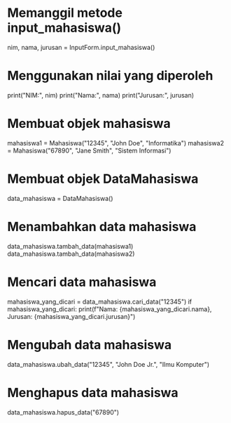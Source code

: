 # Memanggil metode input_mahasiswa()
nim, nama, jurusan = InputForm.input_mahasiswa()

# Menggunakan nilai yang diperoleh
print("NIM:", nim)
print("Nama:", nama)
print("Jurusan:", jurusan)

# Membuat objek mahasiswa
mahasiswa1 = Mahasiswa("12345", "John Doe", "Informatika")
mahasiswa2 = Mahasiswa("67890", "Jane Smith", "Sistem Informasi")

# Membuat objek DataMahasiswa
data_mahasiswa = DataMahasiswa()

# Menambahkan data mahasiswa
data_mahasiswa.tambah_data(mahasiswa1)
data_mahasiswa.tambah_data(mahasiswa2)

# Mencari data mahasiswa
mahasiswa_yang_dicari = data_mahasiswa.cari_data("12345")
if mahasiswa_yang_dicari:
    print(f"Nama: {mahasiswa_yang_dicari.nama}, Jurusan: {mahasiswa_yang_dicari.jurusan}")

# Mengubah data mahasiswa
data_mahasiswa.ubah_data("12345", "John Doe Jr.", "Ilmu Komputer")

# Menghapus data mahasiswa
data_mahasiswa.hapus_data("67890")
